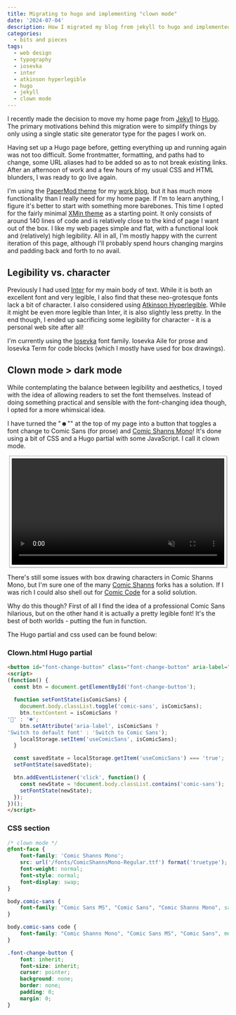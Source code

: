 ```yaml
---
title: Migrating to hugo and implementing "clown mode"
date: '2024-07-04'
description: How I migrated my blog from jekyll to hugo and implemented "clown mode" to view the page with an alternate font.
categories: 
  - bits and pieces
tags:
  - web design
  - typography
  - iosevka
  - inter
  - atkinson hyperlegible
  - hugo
  - jekyll
  - clown mode
---
```


I recently made the decision to move my home page from [Jekyll](https://jekyllrb.com/ "Home page of Jekyll") to [Hugo](https://gohugo.io/ "Home page of Hugo").
The primary motivations behind this migration were to simplify things by only using a single static site generator type for the pages I work on.


Having set up a Hugo page before, getting everything up and running again was not too difficult.
Some frontmatter, formatting, and paths had to change, some URL aliases had to be added so as to not break existing links.
After an afternoon of work and a few hours of my usual CSS and HTML blunders, I was ready to go live again.

I'm using the [PaperMod theme](https://github.com/adityatelange/hugo-PaperMod "Github repository for the PaperMod theme") for my [work blog](https://digitalpreservation-blog.nb.no/ "The blog of the Digital Preservation team at the National Library of Norway"), but it has much more functionality than I really need for my home page.
If I'm to learn anything, I figure it's better to start with something more barebones.
This time I opted for the fairly minimal [XMin theme](https://github.com/yihui/hugo-xmin "Github repository for the XMin theme") as a starting point.
It only consists of around 140 lines of code and is relatively close to the kind of page I want out of the box.
I like my web pages simple and flat, with a functional look and (relatively) high legibility.
All in all, I'm mostly happy with the current iteration of this page, although I'll probably spend hours changing margins and padding back and forth to no avail.

## Legibility vs. character
Previously I had used [Inter](https://rsms.me/inter/ "Home page of the Inter font") for my main body of text. 
While it is both an excellent font and very legible, I also find that these neo-grotesque fonts lack a bit of character. 
I also considered using [Atkinson Hyperlegible](https://brailleinstitute.org/freefont "Atkinson Hyperlegible at the braille institutes home page"). 
While it might be even more legible than Inter, it is also slightly less pretty.
In the end though, I ended up sacrificing some legibility for character - it is a personal web site after all!

I'm currently using the [Iosevka](https://typeof.net/Iosevka/ "Home page of the Iosevka font") font family.
Iosevka Aile for prose and Iosevka Term for code blocks (which I mostly have used for box drawings).


## Clown mode > dark mode
While contemplating the balance between legibility and aesthetics, I toyed with the idea of allowing readers to set the font themselves. 
Instead of doing something practical and sensible with the font-changing idea though, I opted for a more whimsical idea.

I have turned the "☻"" at the top of my page into a button that toggles a font change to Comic Sans (for prose) and [Comic Shanns Mono](https://github.com/jesusmgg/comic-shanns-mono "github repository for the Comic Shanns Mono font")!
It's done using a bit of CSS and a Hugo partial with some JavaScript.
I call it clown mode.

<div style="border: 1px solid #aaa; box-shadow: 2px 2px #ddd; padding: 5px; margin: 4px;">
<video width="100%" autoplay muted loop playsinline;
   <source src="clowndemo.mp4" type="video/mp4">
   <p>Your browser does not support the video format/codec.</p>
</video>
</div>

There's still some issues with box drawing characters in Comic Shanns Mono, but I'm sure one of the many [Comic Shanns](https://github.com/shannpersand/comic-shanns "Github repository for the Comic Shanns font") forks has a solution.
If I was rich I could also shell out for [Comic Code](https://tosche.net/fonts/comic-code "Comic Code on the tosche.net") for a solid solution.

Why do this though?
First of all I find the idea of a professional Comic Sans hilarious, but on the other hand it is actually a pretty legible font!
It's the best of both worlds - putting the fun in function.

The Hugo partial and css used can be found below:

### Clown.html Hugo partial

```html
<button id="font-change-button" class="font-change-button" aria-label="Toggle font style">☻</button>
<script>
(function() {
  const btn = document.getElementById('font-change-button');
  
  function setFontState(isComicSans) {
    document.body.classList.toggle('comic-sans', isComicSans);
    btn.textContent = isComicSans ?
'🤡' : '☻';
    btn.setAttribute('aria-label', isComicSans ?
'Switch to default font' : 'Switch to Comic Sans');
    localStorage.setItem('useComicSans', isComicSans);
  }

  const savedState = localStorage.getItem('useComicSans') === 'true';
  setFontState(savedState);

  btn.addEventListener('click', function() {
    const newState = !document.body.classList.contains('comic-sans');
    setFontState(newState);
  });
})();
</script>
```

### CSS section
```css
/* clown mode */
@font-face {
    font-family: 'Comic Shanns Mono';
    src: url('/fonts/ComicShannsMono-Regular.ttf') format('truetype');
    font-weight: normal;
    font-style: normal;
    font-display: swap;
}

body.comic-sans { 
    font-family: "Comic Sans MS", "Comic Sans", "Comic Shanns Mono", sans-serif;
}

body.comic-sans code { 
    font-family: "Comic Shanns Mono", "Comic Sans MS", "Comic Sans", monospace; 
}

.font-change-button {
    font: inherit;
    font-size: inherit;
    cursor: pointer;
    background: none;
    border: none;
    padding: 0;
    margin: 0;
}
```

